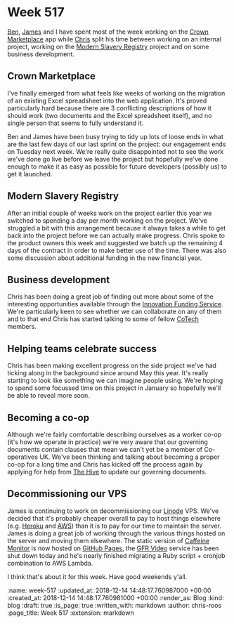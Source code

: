 Week 517
========

[Ben][ben-griffiths], [James][james-mead] and I have spent most of the week working on the [Crown Marketplace][crown-marketplace] app while [Chris][chris-lowis] split his time between working on an internal project, working on the [Modern Slavery Registry][modern-slavery-registry] project and on some business development.

## Crown Marketplace

I've finally emerged from what feels like weeks of working on the migration of an existing Excel spreadsheet into the web application. It's proved particularly hard because there are 3 conflicting descriptions of how it should work (two documents and the Excel spreadsheet itself), and no single person that seems to fully understand it.

Ben and James have been busy trying to tidy up lots of loose ends in what are the last few days of our last sprint on the project: our engagement ends on Tuesday next week. We're really quite disappointed not to see the work we've done go live before we leave the project but hopefully we've done enough to make it as easy as possible for future developers (possibly us) to get it launched.

## Modern Slavery Registry

After an initial couple of weeks work on the project earlier this year we switched to spending a day per month working on the project. We've struggled a bit with this arrangement because it always takes a while to get back into the project before we can actually make progress. Chris spoke to the product owners this week and suggested we batch up the remaining 4 days of the contract in order to make better use of the time. There was also some discussion about additional funding in the new financial year.

## Business development

Chris has been doing a great job of finding out more about some of the interesting opportunities available through the [Innovation Funding Service][innovation-funding-service]. We're particularly keen to see whether we can collaborate on any of them and to that end Chris has started talking to some of fellow [CoTech][co-tech] members.

## Helping teams celebrate success

Chris has been making excellent progress on the side project we've had ticking along in the background since around May this year. It's really starting to look like something we can imagine people using. We're hoping to spend some focussed time on this project in January so hopefully we'll be able to reveal more soon.

## Becoming a co-op

Although we're fairly comfortable describing ourselves as a worker co-op (it's how we operate in practice) we're very aware that our governing documents contain clauses that mean we can't yet be a member of Co-operatives UK. We've been thinking and talking about becoming a proper co-op for a long time and Chris has kicked off the process again by applying for help from [The Hive][the-hive] to update our governing documents.

## Decommissioning our VPS

James is continuing to work on decommissioning our [Linode][linode] VPS. We've decided that it's probably cheaper overall to pay to host things elsewhere (e.g. [Heroku][heroku] and [AWS][aws]) than it is to pay for our time to maintain the server. James is doing a great job of working through the various things hosted on the server and moving them elsewhere. The static version of [Caffeine Monitor][caffeine-monitor] is now hosted on [GitHub Pages][github-pages], the [GFR Video][gfr-video] service has been shut down today and he's nearly finished migrating a Ruby script + cronjob combination to AWS Lambda.

I think that's about it for this week. Have good weekends y'all.

[aws]: https://aws.amazon.com/
[ben-griffiths]: /ben-griffiths
[caffeine-monitor]: http://cm.buildconf.com/
[chris-lowis]: /chris-lowis
[co-tech]: https://www.coops.tech/
[crown-marketplace]: https://github.com/Crown-Commercial-Service/crown-marketplace
[gfr-video]: /gfr-video
[github-pages]: https://pages.github.com/
[heroku]: https://www.heroku.com/
[innovation-funding-service]: https://apply-for-innovation-funding.service.gov.uk/competition/search
[james-mead]: /james-mead
[linode]: https://www.linode.com/
[modern-slavery-registry]: https://www.modernslaveryregistry.org/
[the-hive]: https://www.uk.coop/the-hive/

:name: week-517
:updated_at: 2018-12-14 14:48:17.760987000 +00:00
:created_at: 2018-12-14 14:48:17.760981000 +00:00
:render_as: Blog
:kind: blog
:draft: true
:is_page: true
:written_with: markdown
:author: chris-roos
:page_title: Week 517
:extension: markdown
